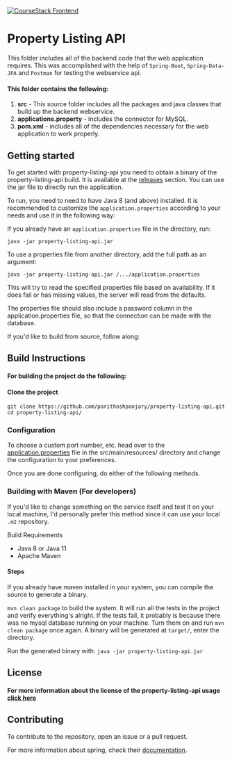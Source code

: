 [![CourseStack Frontend](https://img.shields.io/badge/Property_Listing-Backend-orange)](https://github.com/parithoshpoojary/property-listing-api/releases)

# Property Listing API

This folder includes all of the backend code that the web application requires. This was accomplished with the help of `Spring-Boot`, `Spring-Data-JPA` and `Postman` for 
testing the webservice api.

#### This folder contains the following:
1. **src** - This source folder includes all the packages and java classes that build up the backend webservice.
2. **applications.property** - includes the connector for MySQL.
3. **pom.xml** - includes all of the dependencies necessary for the web application to work properly. 

## Getting started

To get started with property-listing-api you need to obtain a binary of the property-listing-api build. It is available at the [releases](https://github.com/parithoshpoojary/property-listing-api/releases) section. You can use the jar file to directly run the application.

To run, you need to need to have Java 8 (and above) installed. It is recommended to customize the `application.properties` according to your needs and use it in the following way:

If you already have an `application.properties` file in the directory, run:

```
java -jar property-listing-api.jar
```

To use a properties file from another directory, add the full path as an argument:

```
java -jar property-listing-api.jar /.../application.properties
```

This will try to read the specified properties file based on availability. If it does fail or has missing values, the server will read from the defaults.

The properties file should also include a password column in the application.properties file, so that the connection can be made with the database.

If you'd like to build from source, follow along:

## Build Instructions

#### For building the project do the following:

#### Clone the project

```
git clone https://github.com/parithoshpoojary/property-listing-api.git
cd property-listing-api/
```

### Configuration

To choose a custom port number, etc. head over to the [application.properties](https://github.com/parithoshpoojary/property-listing-api/tree/master/src/main/resources) file in the src/main/resources/ directory and change the configuration to your preferences.

Once you are done configuring, do either of the following methods.

### Building with Maven (For developers)

If you'd like to change something on the service itself and test it on your local machine, I'd personally prefer this method since it can use your local `.m2` repository.

Build Requirements

* Java 8 or Java 11
* Apache Maven

#### Steps

If you already have maven installed in your system, you can compile the source to generate a binary.

`mvn clean package` to build the system. It will run all the tests in the project and verify everything's alright. If the tests fail, it probably is because there was no mysql database running on your machine. Turn them on and run `mvn clean package` once again. A binary will be generated at `target/`, enter the directory.

Run the generated binary with: `java -jar property-listing-api.jar`

## License
#### For more information about the license of the property-listing-api usage [click here](LICENSE)

## Contributing
To contribute to the repository, open an issue or a pull request.

For more information about spring, check their [documentation](https://docs.spring.io/spring-framework/docs/current/reference/html/).
